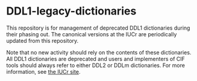 # DDL1-legacy-dictionaries
This repository is for management of deprecated DDL1 dictionaries during their phasing out. The canonical versions at the IUCr are periodically updated from this repository.

Note that no new activity should rely on the contents of these dictionaries. All DDL1 dictionaries are deprecated and users and implementers of CIF tools should always refer to either DDL2 or DDLm dictionaries. For more information, see [the IUCr site](http://www.iucr.org/resource/cif/ddl).
